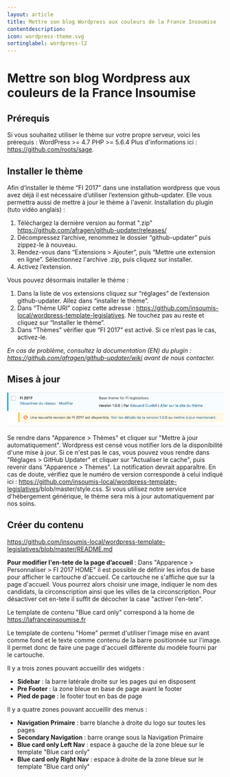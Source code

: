 ```yaml
---
layout: article
title: Mettre son blog Wordpress aux couleurs de la France Insoumise
contentdescription:
icon: wordpress-theme.svg
sortinglabel: wordpress-l2
---
```


# Mettre son blog Wordpress aux couleurs de la France Insoumise

## Prérequis

Si vous souhaitez utiliser le thème sur votre propre serveur, voici les prérequis :
WordPress >= 4.7
PHP >= 5.6.4
Plus d'informations ici : https://github.com/roots/sage. 


## Installer le thème

Afin d’installer le thème “FI 2017”  dans une installation wordpress que vous avez déjà il est nécessaire d’utiliser l’extension github-updater. Elle vous permettra aussi de mettre à jour le thème à l'avenir.
Installation du plugin (tuto vidéo anglais) :
1. Téléchargez la dernière version au format ".zip" <https://github.com/afragen/github-updater/releases/>
2. Décompressez l’archive, renommez le dossier “github-updater” puis zippez-le à nouveau.
3. Rendez-vous dans  “Extensions > Ajouter”, puis “Mettre une extension en ligne”. Sélectionnez l'archive .zip, puis cliquez sur installer.
4. Activez l’extension.

Vous pouvez désormais installer le thème :
1. Dans la liste de vos extensions cliquez sur “réglages” de l’extension github-updater. Allez dans “installer le thème”.
2. Dans “Thème URI” copiez cette adresse : <https://github.com/insoumis-local/wordpress-template-legislatives>. Ne touchez pas au reste et cliquez sur “Installer le thème”.
3. Dans “Thèmes” vérifier que “FI 2017” est activé. Si ce n’est pas le cas, activez-le. 

*En cas de problème, consultez la documentation (EN) du plugin : <https://github.com/afragen/github-updater/wiki> avant de nous contacter.*


## Mises à jour

![Mise à jour du thème](/assets/images/screenshots/majtheme.png)

Se rendre dans "Apparence > Thèmes" et cliquer sur "Mettre à jour automatiquement".  Wordpress est censé vous notifier lors de la disponibilité d'une mise à jour. Si ce n'est pas le cas, vous pouvez vous rendre dans "Réglages > GitHub Updater" et cliquer sur "Actualiser le cache", puis revenir dans "Apparence > Thèmes". La notification devrait apparaître. En cas de doute, vérifiez que le numéro de version corresponde à celui indiqué ici : <https://github.com/insoumis-local/wordpress-template-legislatives>/blob/master/style.css. 
Si vous utilisez notre service d'hébergement générique, le thème sera mis à jour automatiquement par nos soins.


## Créer du contenu

<https://github.com/insoumis-local/wordpress-template-legislatives/blob/master/README.md> 

**Pour modifier l'en-tete de la page d’accueil** : Dans "Apparence > Personnaliser > FI 2017 HOME" il est possible de définir les infos de base pour afficher le cartouche d'accueil. Ce cartouche ne s'affiche que sur la page d'accueil. Vous pourrez alors choisir une image, indiquer le nom des candidats, la circonscription ainsi que les villes de la circonscription. Pour désactiver cet en-tete il suffit de décocher la case "activer l'en-tete". 

Le template de contenu "Blue card only" correspond à la home de <https://lafranceinsoumise.fr>

Le template de contenu "Home" permet d'utiliser l'image mise en avant comme fond et le texte comme contenu de la barre positionnée sur l'image. Il permet donc de faire une page d'accueil différente du modèle fourni par le cartouche.

Il y a trois zones pouvant accueillir des widgets :

- **Sidebar** : la barre latérale droite sur les pages qui en disposent
- **Pre Footer** : la zone bleue en base de page avant le footer
- **Pied de page** : le footer tout en bas de page

Il y a quatre zones pouvant accueillir des menus :

- **Navigation Primaire** : barre blanche à droite du logo sur toutes les pages
- **Secondary Navigation** : barre orange sous la Navigation Primaire
- **Blue card only Left Nav** : espace à gauche de la zone bleue sur le template "Blue card only"
- **Blue card only Right Nav** : espace à droite de la zone bleue sur le template "Blue card only"

